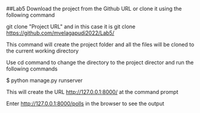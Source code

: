 ##Lab5
Download the project from the Github URL or clone it using the following command

git clone "Project URL" and in this case it is git clone https://github.com/mvelagapudi2022/Lab5/

This command will create the project folder and all the files will be cloned to the current working directory

Use cd command to change the directory to the project director and run the following commands

$ python manage.py runserver

This will create the URL http://127.0.0.1:8000/ at the command prompt

Enter http://127.0.0.1:8000/polls in the browser to see the output
